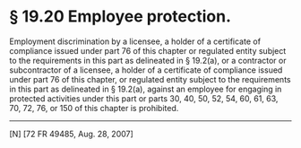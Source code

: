 # § 19.20   Employee protection.

Employment discrimination by a licensee, a holder of a certificate of compliance issued under part 76 of this chapter or regulated entity subject to the requirements in this part as delineated in § 19.2(a), or a contractor or subcontractor of a licensee, a holder of a certificate of compliance issued under part 76 of this chapter, or regulated entity subject to the requirements in this part as delineated in § 19.2(a), against an employee for engaging in protected activities under this part or parts 30, 40, 50, 52, 54, 60, 61, 63, 70, 72, 76, or 150 of this chapter is prohibited.



---

[N] [72 FR 49485, Aug. 28, 2007]




